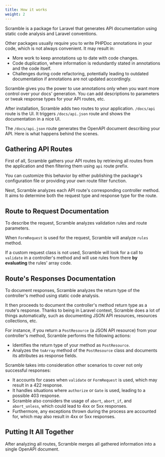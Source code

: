 ```yaml
---
title: How it works
weight: 2
---
```

Scramble is a package for Laravel that generates API documentation using static code analysis and Laravel conventions.

Other packages usually require you to write PHPDoc annotations in your code, which is not always convenient. It may result in:

- More work to keep annotations up to date with code changes.
- Code duplication, where information is redundantly stated in annotations and the code itself.
- Challenges during code refactoring, potentially leading to outdated documentation if annotations are not updated accordingly.

Scramble gives you the power to use annotations only when you want more control over your docs' generation. You can add descriptions to parameters or tweak response types for your API routes, etc.

After installation, Scramble adds two routes to your application. `/docs/api` route is the UI. It triggers `/docs/api.json` route and shows the documentation in a nice UI.

The `/docs/api.json` route generates the OpenAPI document describing your API. Here is what happens behind the scenes.

## Gathering API Routes
First of all, Scramble gathers your API routes by retrieving all routes from the application and then filtering them using `api` route prefix.

You can customize this behavior by either publishing the package's configuration file or providing your own route filter function.

Next, Scramble analyzes each API route's corresponding controller method. It aims to determine both the request type and response type for the route.

## Route to Request Documentation
To describe the request, Scramble analyzes validation rules and route parameters. 

When `FormRequest` is used for the request, Scramble will analyze `rules` method. 

If a custom request class is not used, Scramble will look for a call to `validate` in a controller's method and will use rules from there **by evaluating** the rules' array code.

## Route's Responses Documentation
To document responses, Scramble analyzes the return type of the controller's method using static code analysis.

It then proceeds to document the controller's method return type as a route's response. Thanks to being in Laravel context, Scramble does a lot of things automatically, such as documenting JSON API resources, resources collections, etc.

For instance, if you return a `PostResource` (a JSON API resource) from your controller's method, Scramble performs the following actions:

- Identifies the return type of your method as `PostResource`.
- Analyzes the `toArray` method of the `PostResource` class and documents its attributes as response fields.

Scramble takes into consideration other scenarios to cover not only successful responses:

- It accounts for cases when `validate` or `FormRequest` is used, which may result in a 422 response.
- It handles situations where `authorize` or `Gate` is used, leading to a possible 403 response.
- Scramble also considers the usage of `abort`, `abort_if`, and `abort_unless`, which could lead to 4xx or 5xx responses.
- Furthermore, any exceptions thrown during the process are accounted for, which may also result in 4xx or 5xx responses.

## Putting It All Together
After analyzing all routes, Scramble merges all gathered information into a single OpenAPI document.
